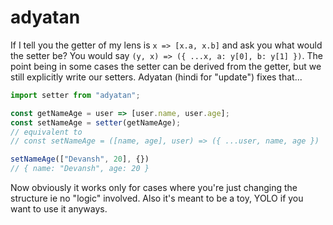 # adyatan

If I tell you the getter of my lens is `x => [x.a, x.b]` and ask you what would the setter be? You would say `(y, x) => ({ ...x, a: y[0], b: y[1] })`. The point being in some cases the setter can be derived from the getter, but we still explicitly write our setters. Adyatan (hindi for "update") fixes that...

```javascript
import setter from "adyatan";

const getNameAge = user => [user.name, user.age];
const setNameAge = setter(getNameAge);
// equivalent to
// const setNameAge = ([name, age], user) => ({ ...user, name, age })

setNameAge(["Devansh", 20], {})
// { name: "Devansh", age: 20 }
```

Now obviously it works only for cases where you're just changing the structure ie no "logic" involved. Also it's meant to be a toy, YOLO if you want to use it anyways.
